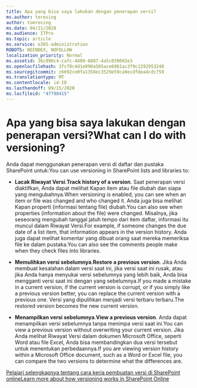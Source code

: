 ```yaml
---
title: Apa yang bisa saya lakukan dengan penerapan versi?
ms.author: toresing
author: tomresing
ms.date: 04/21/2020
ms.audience: ITPro
ms.topic: article
ms.service: o365-administration
ROBOTS: NOINDEX, NOFOLLOW
localization_priority: Normal
ms.assetid: 36c890c4-cafc-4409-8887-4a5c039692e3
ms.openlocfilehash: 3fcf8c4d1e890a565ace6961ac3f9c1292953248
ms.sourcegitcommit: c6692ce0fa1358ec3529e59ca0ecdfdea4cdc759
ms.translationtype: MT
ms.contentlocale: id-ID
ms.lasthandoff: 09/15/2020
ms.locfileid: "47798415"
---
```

# <a name="what-can-i-do-with-versioning"></a><span data-ttu-id="0572f-102">Apa yang bisa saya lakukan dengan penerapan versi?</span><span class="sxs-lookup"><span data-stu-id="0572f-102">What can I do with versioning?</span></span>

<span data-ttu-id="0572f-103">Anda dapat menggunakan penerapan versi di daftar dan pustaka SharePoint untuk:</span><span class="sxs-lookup"><span data-stu-id="0572f-103">You can use versioning in SharePoint lists and libraries to:</span></span>
  
- <span data-ttu-id="0572f-104">**Lacak Riwayat Versi**.</span><span class="sxs-lookup"><span data-stu-id="0572f-104">**Track history of a version**.</span></span> <span data-ttu-id="0572f-105">Saat penerapan versi diaktifkan, Anda dapat melihat Kapan item atau file diubah dan siapa yang mengubahnya.</span><span class="sxs-lookup"><span data-stu-id="0572f-105">When versioning is enabled, you can see when an item or file was changed and who changed it.</span></span> <span data-ttu-id="0572f-106">Anda juga bisa melihat Kapan properti (informasi tentang file) diubah.</span><span class="sxs-lookup"><span data-stu-id="0572f-106">You can also see when properties (information about the file) were changed.</span></span> <span data-ttu-id="0572f-107">Misalnya, jika seseorang mengubah tanggal jatuh tempo dari item daftar, informasi itu muncul dalam Riwayat Versi.</span><span class="sxs-lookup"><span data-stu-id="0572f-107">For example, if someone changes the due date of a list item, that information appears in the version history.</span></span> <span data-ttu-id="0572f-108">Anda juga dapat melihat komentar yang dibuat orang saat mereka memeriksa file ke dalam pustaka.</span><span class="sxs-lookup"><span data-stu-id="0572f-108">You can also see the comments people make when they check files into libraries.</span></span> 
    
- <span data-ttu-id="0572f-109">**Memulihkan versi sebelumnya**.</span><span class="sxs-lookup"><span data-stu-id="0572f-109">**Restore a previous version**.</span></span> <span data-ttu-id="0572f-110">Jika Anda membuat kesalahan dalam versi saat ini, jika versi saat ini rusak, atau jika Anda hanya menyukai versi sebelumnya yang lebih baik, Anda bisa mengganti versi saat ini dengan yang sebelumnya.</span><span class="sxs-lookup"><span data-stu-id="0572f-110">If you made a mistake in a current version, if the current version is corrupt, or if you simply like a previous version better, you can replace the current version with a previous one.</span></span> <span data-ttu-id="0572f-111">Versi yang dipulihkan menjadi versi terbaru terbaru.</span><span class="sxs-lookup"><span data-stu-id="0572f-111">The restored version becomes the new current version.</span></span> 
    
- <span data-ttu-id="0572f-112">**Menampilkan versi sebelumnya**.</span><span class="sxs-lookup"><span data-stu-id="0572f-112">**View a previous version**.</span></span> <span data-ttu-id="0572f-113">Anda dapat menampilkan versi sebelumnya tanpa menimpa versi saat ini.</span><span class="sxs-lookup"><span data-stu-id="0572f-113">You can view a previous version without overwriting your current version.</span></span> <span data-ttu-id="0572f-114">Jika Anda melihat Riwayat Versi dalam dokumen Microsoft Office, seperti Word atau file Excel, Anda bisa membandingkan dua versi tersebut untuk menentukan perbedaannya.</span><span class="sxs-lookup"><span data-stu-id="0572f-114">If you are viewing version history within a Microsoft Office document, such as a Word or Excel file, you can compare the two versions to determine what the differences are.</span></span> 
    
[<span data-ttu-id="0572f-115">Pelajari selengkapnya tentang cara kerja pembuatan versi di SharePoint online</span><span class="sxs-lookup"><span data-stu-id="0572f-115">Learn more about how versioning works in SharePoint Online</span></span>](https://go.microsoft.com/fwlink/?linkid=875710)
  

